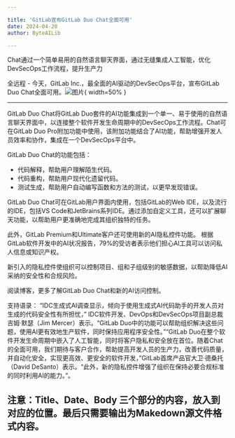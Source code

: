 ```yaml
---

title: 'GitLab宣布GitLab Duo Chat全面可用'
date: 2024-04-20
author: ByteAILib

---
```


Chat通过一个简单易用的自然语言聊天界面，通过无缝集成人工智能，优化DevSecOps工作流程，提升生产力

全远程 - 今天，GitLab Inc.，最全面的AI驱动的DevSecOps平台，宣布GitLab Duo Chat全面可用。![图片](https://ai-techpark.com/wp-content/uploads/2020/06/Buyer-Guide-500x281-1.jpg){ width=50% }

---


GitLab Duo Chat将GitLab Duo套件的AI功能集成到一个单一、易于使用的自然语言聊天界面中，以连接整个软件开发生命周期中的DevSecOps工作流程。Chat可在GitLab Duo Pro附加功能中使用，该附加功能结合了AI功能，帮助增强开发人员效率和协作，集成在一个DevSecOps平台中。

GitLab Duo Chat的功能包括：
- 代码解释，帮助用户理解陌生代码。
- 代码重构，帮助用户现代化遗留代码。
- 测试生成，帮助用户自动编写函数和方法的测试，以更早发现错误。

GitLab Duo Chat可在GitLab用户界面内使用，包括GitLab的Web IDE，以及流行的IDE，包括VS Code和JetBrains系列IDE。通过添加自定义工具，还可以扩展聊天功能，以帮助用户更准确地完成其组织独特的任务。

此外，GitLab Premium和Ultimate客户还可使用新的AI隐私控件功能。
根据GitLab软件开发中的AI状况报告，79%的受访者表示他们担心AI工具可以访问私人信息或知识产权。

新引入的隐私控件使组织可以控制项目、组和子组级别的敏感数据，以帮助降低AI采纳的安全性和合规风险。

阅读博客，更多了解GitLab Duo Chat和新的AI访问控制。

支持语录：
“IDC生成式AI调查显示，倾向于使用生成式AI代码助手的开发人员对生成的代码安全性有所担忧，” IDC软件开发、DevOps和DevSecOps项目副总裁吉姆·默瑟（Jim Mercer）表示。“GitLab Duo中的功能可以帮助组织解决这些问题，使用AI更有效地生产软件，同时保持应用程序安全性。”“GitLab Duo在整个软件开发生命周期中嵌入了人工智能，同时将客户隐私和安全放在首位。随着Chat的全面可用，我们期待与客户合作，帮助提高开发人员的生产力，改善代码质量，并自动化安全，实现更高效、更安全的软件开发，”GitLab首席产品官大卫·德桑托（David DeSanto）表示。“此外，新的隐私控件增强了组织在保持必要合规标准的同时利用AI的能力。”。

注意：Title、Date、Body 三个部分的内容，放入到对应的位置。最后只需要输出为Makedown源文件格式内容。
---
